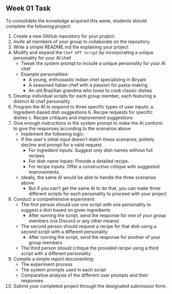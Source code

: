 ## Week 01 Task

To consolidate the knowledge acquired this week, students should complete the following project:

1. Create a new GitHub repository for your project.
2. Invite all members of your group to collaborate on the repository.
3. Write a simple README.md file explaining your project
4. Modify and expand the `Chef GPT script` by incorporating a unique personality for your AI chef
   - Tweak the system prompt to include a unique personality for your AI chef
   - Example personalities:
     - A young, enthusiastic Indian chef specializing in Biryani
     - A seasoned Italian chef with a passion for pasta-making
     - An old Brazilian grandma who loves to cook classic dishes
5. Develop individual scripts for each group member, each featuring a distinct AI chef personality
6. Program the AI to respond to three specific types of user inputs:
   a. Ingredient-based dish suggestions
   b. Recipe requests for specific dishes
   c. Recipe critiques and improvement suggestions
7. Give enough instructions in the system prompt to make the AI conform to give the responses according to the scenarios above
   - Implement the following logic:
   - If the user's initial input doesn't match these scenarios, politely decline and prompt for a valid request.
     - For ingredient inputs: Suggest only dish names without full recipes.
     - For dish name inputs: Provide a detailed recipe.
     - For recipe inputs: Offer a constructive critique with suggested improvements.
   - Ideally, the same AI would be able to handle the three scenarios above
     - But if you can't get the same AI to do that, you can make three different scripts for each personality to proceed with your project
8. Conduct a comprehensive experiment:
   - The first person should use one script with one personality to suggest a dish based on given ingredients
     - After running the script, send the response for one of your group members (via Discord or any other means)
   - The second person should request a recipe for that dish using a second script with a different personality
     - After running the script, send the response for another of your group members
   - The third person should critique the provided recipe using a third script with a different personality
9. Compile a simple report documenting:
   - The experiment process
   - The system prompts used in each script
   - Comparative analysis of the different user prompts and their responses
10. Submit your completed project through the designated submission form.
